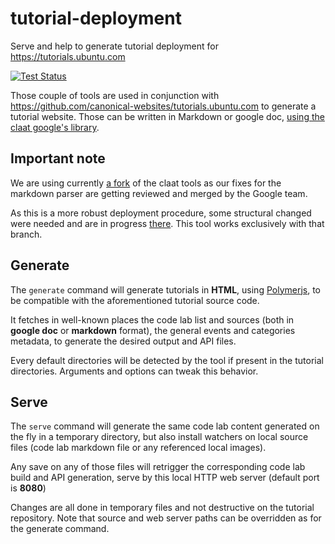 # tutorial-deployment
Serve and help to generate tutorial deployment for https://tutorials.ubuntu.com

[![Test Status](https://travis-ci.org/ubuntu/tutorial-deployment.svg?branch=master)](https://travis-ci.org/ubuntu/tutorial-deployment)

Those couple of tools are used in conjunction with https://github.com/canonical-websites/tutorials.ubuntu.com to generate a tutorial website. Those can be written in Markdown or google doc, [using the claat google's library](https://github.com/googlecodelabs/tools).

## Important note
We are using currently [a fork](https://github.com/didrocks/codelab-ubuntu-tools) of the claat tools as our fixes for the markdown parser are getting reviewed and merged by the Google team.

As this is a more robust deployment procedure, some structural changed were needed and are in progress [there](https://github.com/didrocks/tutorials.ubuntu.com/tree/reformat-tooling). This tool works exclusively with that branch.

## Generate
The `generate` command will generate tutorials in **HTML**, using [Polymerjs](https://www.polymer-project.org/), to be compatible with the aforementioned tutorial source code.

It fetches in well-known places the code lab list and sources (both in **google doc** or **markdown** format), the general events and categories metadata, to generate the desired output and API files.

Every default directories will be detected by the tool if present in the tutorial directories. Arguments and options can tweak this behavior.

## Serve
The `serve` command will generate the same code lab content generated on the fly in a temporary directory, but also install watchers on local source files (code lab markdown file or any referenced local images).

Any save on any of those files will retrigger the corresponding code lab build and API generation, serve by this local HTTP web server (default port is **8080**)

Changes are all done in temporary files and not destructive on the tutorial repository. Note that source and web server paths can be overridden as for the generate command.
